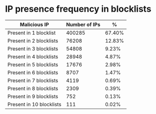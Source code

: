 # IP presence frequency in blocklists
| Malicious IP | Number of IPs | % |
|----|----|----|
| Present in 1 blocklist | 400285 | 67.40% |
| Present in 2 blocklists | 76208 | 12.83% |
| Present in 3 blocklists | 54808 | 9.23% |
| Present in 4 blocklists | 28948 | 4.87% |
| Present in 5 blocklists | 17676 | 2.98% |
| Present in 6 blocklists | 8707 | 1.47% |
| Present in 7 blocklists | 4119 | 0.69% |
| Present in 8 blocklists | 2309 | 0.39% |
| Present in 9 blocklists | 752 | 0.13% |
| Present in 10 blocklists | 111 | 0.02% |
